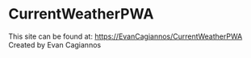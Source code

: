 # CurrentWeatherPWA
This site can be found at: [https://EvanCagiannos/CurrentWeatherPWA](https://EvanCagiannos.github.io/CurrentWeatherPWA)
Created by Evan Cagiannos
